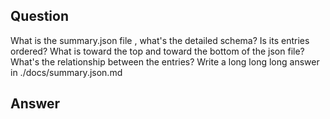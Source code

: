 ## Question

What is the summary.json file , what's the detailed schema? Is its entries ordered? What is toward the top and toward the bottom of the json file? What's the relationship between the entries? Write a long long long answer in ./docs/summary.json.md

## Answer


